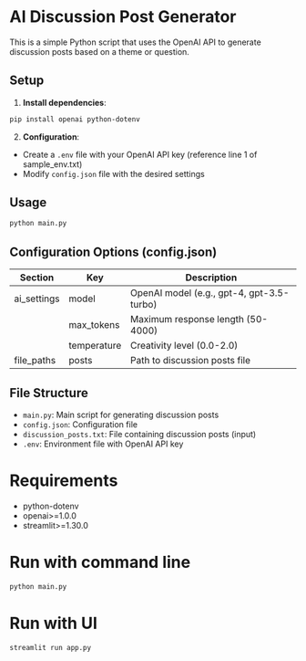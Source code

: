 # AI Discussion Post Generator

This is a simple Python script that uses the OpenAI API to generate discussion posts based on a theme or question.

## Setup

1. **Install dependencies**:

```bash
pip install openai python-dotenv
```

2. **Configuration**:

- Create a `.env` file with your OpenAI API key (reference line 1 of sample_env.txt)
- Modify `config.json` file with the desired settings

## Usage

```bash
python main.py
```

## Configuration Options (config.json)

| Section      | Key          | Description                          |
|--------------|--------------|--------------------------------------|
| ai_settings  | model        | OpenAI model (e.g., gpt-4, gpt-3.5-turbo) |
|              | max_tokens   | Maximum response length (50-4000)    |
|              | temperature  | Creativity level (0.0-2.0)           |
| file_paths   | posts        | Path to discussion posts file        |

## File Structure

- `main.py`: Main script for generating discussion posts
- `config.json`: Configuration file
- `discussion_posts.txt`: File containing discussion posts (input)
- `.env`: Environment file with OpenAI API key

# Requirements

- python-dotenv
- openai>=1.0.0
- streamlit>=1.30.0

# Run with command line

```bash
python main.py
```

# Run with UI

```bash
streamlit run app.py
```

